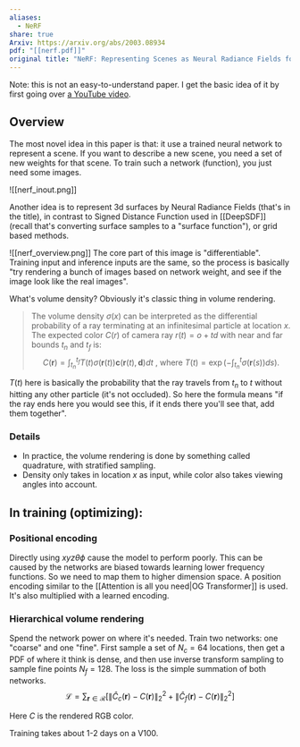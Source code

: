 ```yaml
---
aliases:
  - NeRF
share: true
Arxiv: https://arxiv.org/abs/2003.08934
pdf: "[[nerf.pdf]]"
original title: "NeRF: Representing Scenes as Neural Radiance Fields for View Synthesis"
---
```

Note: this is not an easy-to-understand paper. I get the basic idea of it by first going over [a YouTube video](https://youtu.be/CRlN-cYFxTk?si=SBvr65BjiHjWcMyp). 

## Overview
The most novel idea in this paper is that: it use a trained neural network to represent a scene. If you want to describe a new scene, you need a set of new weights for that scene. To train such a network (function), you just need some images.

![[nerf_inout.png]]

Another idea is to represent 3d surfaces by Neural Radiance Fields (that's in the title), in contrast to Signed Distance Function used in [[DeepSDF]] (recall that's converting surface samples to a "surface function"), or grid based methods.

![[nerf_overview.png]]
The core part of this image is "differentiable". Training input and inference inputs are the same, so the process is basically "try rendering a bunch of images based on network weight, and see if the image look like the real images".

What's volume density? Obviously it's classic thing in volume rendering.
> The volume density $\sigma(x)$ can be interpreted as the differential probability of a ray terminating at an infinitesimal particle at location $x$. The expected color $C(r)$ of camera ray $r(t) = o + td$ with near and far bounds $t_n$ and $t_f$ is:
> $$C(\mathbf{r})=\int_{t_n}^{t_f}T(t)\sigma(\mathbf{r}(t))\mathbf{c}(\mathbf{r}(t),\mathbf{d})dt\mathrm{~,~where~}T(t)=\exp\left(-\int_{t_n}^t\sigma(\mathbf{r}(s))ds\right).$$

$T(t)$ here is basically the probability that the ray travels from $t_n$ to $t$ without hitting any other particle (it's not occluded). So here the formula means "if the ray ends here you would see this, if it ends there you'll see that, add them together".

### Details
- In practice, the volume rendering is done by something called quadrature, with stratified sampling.
- Density only takes in location $x$ as input, while color also takes viewing angles into account. 

## In training (optimizing):
### Positional encoding 
Directly using $xyz\theta\phi$ cause the model to perform poorly. This can be caused by the networks are biased towards learning lower frequency functions. So we need to map them to higher dimension space. A position encoding similar to the [[Attention is all you need|OG Transformer]] is used. It's also multiplied with a learned encoding.
### Hierarchical volume rendering
Spend the network power on where it's needed. Train two networks: one "coarse" and one "fine". First sample a set of $N_{c}= 64$ locations, then get a PDF of where it think is dense, and then use inverse transform sampling to sample fine points $N_{f}=128$. 
The loss is the simple summation of both networks. 
$$\mathcal{L}=\sum_{\mathbf{r}\in\mathcal{R}}\left[\left\|\hat{C}_c(\mathbf{r})-C(\mathbf{r})\right\|_2^2+\left\|\hat{C}_f(\mathbf{r})-C(\mathbf{r})\right\|_2^2\right]$$

Here $C$ is the rendered RGB color.

Training takes about 1-2 days on a V100.